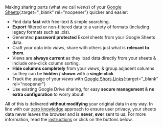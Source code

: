 Making sharing parts (what we call _views_) of your [Google Sheets](https://www.google.com/sheets/about){:target="_blank" rel="noopener"} quicker and easier:

+ Find data __fast__ with free-text & simple searching.
+ __Export__ filtered or non-filtered data to a variety of formats (including legacy formats such as .xls).
+ Generated __password protected__ Excel sheets from your Google Sheets data.
+ Craft your data into _views_, share with others just what is __relevant to them__.
+ Views are __always current__ as they load data directly from your sheets & include one-click column sorting.
+ __Hide columns completely__ from your _views_, & group adjacent columns so they can be __hidden / shown__ with a __single click__.
+ Track the usage of your _views_ with [Google Short-Links](https://goo.gl){:target="_blank" rel="noopener"}
+ Use existing Google Drive sharing, for easy __secure management__ & __no extra configuration__ to worry about!

All of this is delivered __without modifying__ your original data in any way. In line with our [zero knowledge](/about#privacy) approach to ensure user privacy, your sheets data never leaves the browser and is __never__, __ever__ sent to us. For more information, read the [instructions](#instructions) or click on the buttons below.
